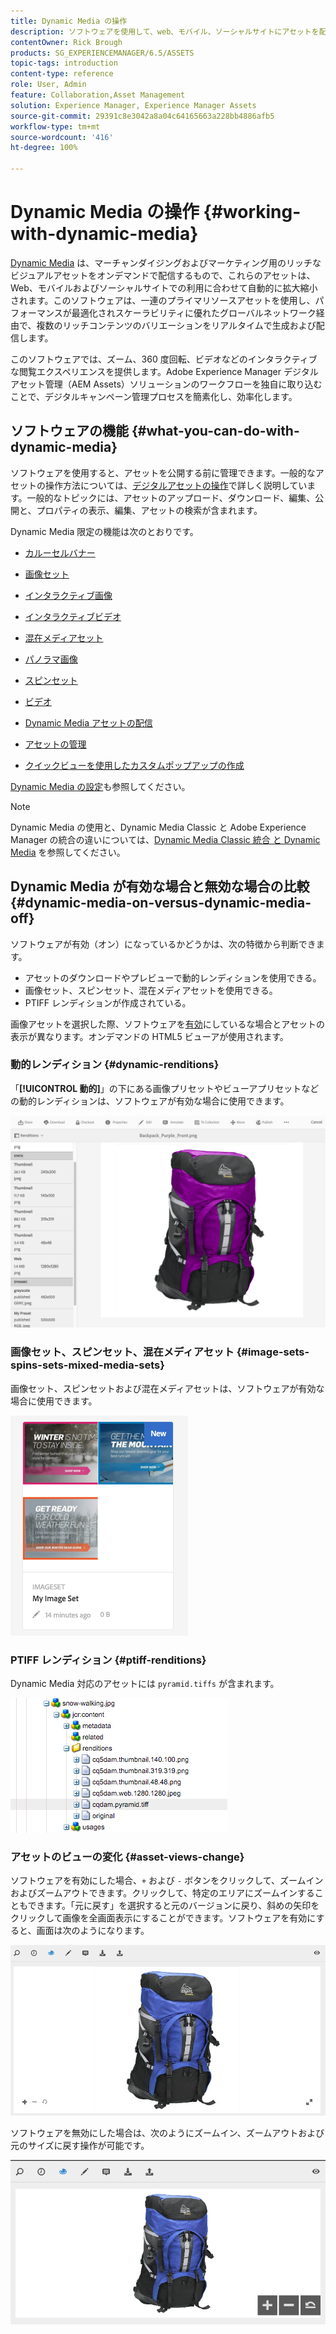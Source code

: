 ```yaml
---
title: Dynamic Media の操作
description: ソフトウェアを使用して、web、モバイル、ソーシャルサイトにアセットを配信する方法を説明します。
contentOwner: Rick Brough
products: SG_EXPERIENCEMANAGER/6.5/ASSETS
topic-tags: introduction
content-type: reference
role: User, Admin
feature: Collaboration,Asset Management
solution: Experience Manager, Experience Manager Assets
source-git-commit: 29391c8e3042a8a04c64165663a228bb4886afb5
workflow-type: tm+mt
source-wordcount: '416'
ht-degree: 100%

---
```


# Dynamic Media の操作 {#working-with-dynamic-media}

[Dynamic Media](https://business.adobe.com/jp/products/experience-manager/assets/dynamic-media.html) は、マーチャンダイジングおよびマーケティング用のリッチなビジュアルアセットをオンデマンドで配信するもので、これらのアセットは、Web、モバイルおよびソーシャルサイトでの利用に合わせて自動的に拡大縮小されます。このソフトウェアは、一連のプライマリソースアセットを使用し、パフォーマンスが最適化されスケーラビリティに優れたグローバルネットワーク経由で、複数のリッチコンテンツのバリエーションをリアルタイムで生成および配信します。

このソフトウェアでは、ズーム、360 度回転、ビデオなどのインタラクティブな閲覧エクスペリエンスを提供します。Adobe Experience Manager デジタルアセット管理（AEM Assets）ソリューションのワークフローを独自に取り込むことで、デジタルキャンペーン管理プロセスを簡素化し、効率化します。

<!-- >ARTICLE IS MISSING. GIVES 404 [!NOTE]
>
>A Community article is available on [Working with Adobe Experience Manager and Dynamic Media](https://helpx.adobe.com/experience-manager/using/aem_dynamic_media.html). -->

## ソフトウェアの機能 {#what-you-can-do-with-dynamic-media}

ソフトウェアを使用すると、アセットを公開する前に管理できます。一般的なアセットの操作方法については、[デジタルアセットの操作](manage-assets.md)で詳しく説明しています。一般的なトピックには、アセットのアップロード、ダウンロード、編集、公開と、プロパティの表示、編集、アセットの検索が含まれます。

Dynamic Media 限定の機能は次のとおりです。

* [カルーセルバナー](carousel-banners.md)
* [画像セット](image-sets.md)
* [インタラクティブ画像](interactive-images.md)
* [インタラクティブビデオ](interactive-videos.md)
* [混在メディアセット](mixed-media-sets.md)
* [パノラマ画像](panoramic-images.md)

* [スピンセット](spin-sets.md)
* [ビデオ](video.md)
* [Dynamic Media アセットの配信](delivering-dynamic-media-assets.md)
* [アセットの管理](managing-assets.md)
* [クイックビューを使用したカスタムポップアップの作成](custom-pop-ups.md)

[Dynamic Media の設定](administering-dynamic-media.md)も参照してください。

>[!NOTE]
>
>Dynamic Media の使用と、Dynamic Media Classic と Adobe Experience Manager の統合の違いについては、[Dynamic Media Classic 統合 と Dynamic Media](/help/sites-administering/scene7.md#aem-scene-integration-versus-dynamic-media) を参照してください。

## Dynamic Media が有効な場合と無効な場合の比較 {#dynamic-media-on-versus-dynamic-media-off}

ソフトウェアが有効（オン）になっているかどうかは、次の特徴から判断できます。

* アセットのダウンロードやプレビューで動的レンディションを使用できる。
* 画像セット、スピンセット、混在メディアセットを使用できる。
* PTIFF レンディションが作成されている。

画像アセットを選択した際、ソフトウェアを[有効](config-dynamic.md#enabling-dynamic-media)にしているな場合とアセットの表示が異なります。オンデマンドの HTML5 ビューアが使用されます。

### 動的レンディション {#dynamic-renditions}

「**[!UICONTROL 動的]**」の下にある画像プリセットやビューアプリセットなどの動的レンディションは、ソフトウェアが有効な場合に使用できます。

![chlimage_1-358](assets/chlimage_1-358.png)

### 画像セット、スピンセット、混在メディアセット {#image-sets-spins-sets-mixed-media-sets}

画像セット、スピンセットおよび混在メディアセットは、ソフトウェアが有効な場合に使用できます。

![chlimage_1-359](assets/chlimage_1-359.png)

### PTIFF レンディション {#ptiff-renditions}

Dynamic Media 対応のアセットには `pyramid.tiffs` が含まれます。

![chlimage_1-360](assets/chlimage_1-360.png)

### アセットのビューの変化 {#asset-views-change}

ソフトウェアを有効にした場合、`+` および `-` ボタンをクリックして、ズームインおよびズームアウトできます。クリックして、特定のエリアにズームインすることもできます。「元に戻す」を選択すると元のバージョンに戻り、斜めの矢印をクリックして画像を全画面表示にすることができます。ソフトウェアを有効にすると、画面は次のようになります。

![chlimage_1-361](assets/chlimage_1-361.png)

ソフトウェアを無効にした場合は、次のようにズームイン、ズームアウトおよび元のサイズに戻す操作が可能です。

![chlimage_1-362](assets/chlimage_1-362.png)
